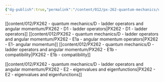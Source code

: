 ```yaml
---
{"dg-publish":true,"permalink":"/content/012/px-262-quantum-mechanics/d-ladder-operators-and-angular-momentum/d-ladder-operators-and-angular-momentum/","noteIcon":"1","created":"2024-11-25T10:50:32.000+00:00","updated":"2024-12-15T14:42:48.956+00:00"}
---
```


[[content/012/PX262 - quantum mechanics/D - ladder operators and angular momentum/PX262 - D1 - ladder operators\|PX262 - D1 - ladder operators]]
[[content/012/PX262 - quantum mechanics/D - ladder operators and angular momentum/PX262 - E1a - angular momentum operators\|PX262 - E1- angular momentum]]
[[content/012/PX262 - quantum mechanics/D - ladder operators and angular momentum/PX262 - E1b - compatibility\|PX262 - E1b - compatibility]]

[[content/012/PX262 - quantum mechanics/D - ladder operators and angular momentum/PX262 - E2 - eigenvalues and eigenfunctions\|PX262 - E2 - eigenvalues and eigenfunctions]]
